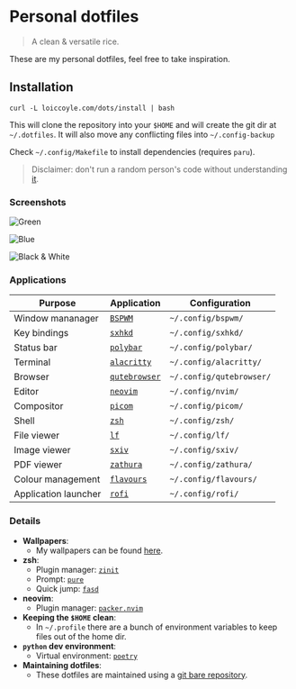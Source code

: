 # Personal dotfiles

> A clean & versatile rice.

These are my personal dotfiles, feel free to take inspiration.

## Installation

```shell
curl -L loiccoyle.com/dots/install | bash
```

This will clone the repository into your `$HOME` and will create the git dir at `~/.dotfiles`. It will also move any conflicting files into `~/.config-backup`

Check `~/.config/Makefile` to install dependencies (requires `paru`).

> Disclaimer: don't run a random person's code without understanding [it](https://github.com/loiccoyle/dots/blob/gh-pages/install).

### Screenshots

![Green](https://i.imgur.com/jG794AK.png)

![Blue](https://i.imgur.com/ml9aaRP.png)

![Black & White](https://i.imgur.com/F8VkwtS.png)

### Applications

| Purpose              | Application                                                 | Configuration            |
| -------------------- | ----------------------------------------------------------- | ------------------------ |
| Window mananager     | [`BSPWM`](https://github.com/baskerville/bspwm)             | `~/.config/bspwm/`       |
| Key bindings         | [`sxhkd`](https://github.com/baskerville/sxhkd)             | `~/.config/sxhkd/`       |
| Status bar           | [`polybar`](https://github.com/polybar/polybar)             | `~/.config/polybar/`     |
| Terminal             | [`alacritty`](https://github.com/alacritty/alacritty)       | `~/.config/alacritty/`   |
| Browser              | [`qutebrowser`](https://github.com/qutebrowser/qutebrowser) | `~/.config/qutebrowser/` |
| Editor               | [`neovim`](https://github.com/neovim/neovim)                | `~/.config/nvim/`        |
| Compositor           | [`picom`](https://github.com/yshui/picom)                   | `~/.config/picom/`       |
| Shell                | [`zsh`](https://www.zsh.org/)                               | `~/.config/zsh/`         |
| File viewer          | [`lf`](https://github.com/gokcehan/lf)                      | `~/.config/lf/`          |
| Image viewer         | [`sxiv`](https://github.com/muennich/sxiv)                  | `~/.config/sxiv/`        |
| PDF viewer           | [`zathura`](https://github.com/pwmt/zathura)                | `~/.config/zathura/`     |
| Colour management    | [`flavours`](https://github.com/Misterio77/flavours)        | `~/.config/flavours/`    |
| Application launcher | [`rofi`](https://github.com/davatorium/rofi)                | `~/.config/rofi/`        |

### Details

- **Wallpapers**:
  - My wallpapers can be found [here](https://loiccoyle.com/walls).
- **zsh**:
  - Plugin manager: [`zinit`](https://github.com/zdharma/zinit)
  - Prompt: [`pure`](https://github.com/sindresorhus/pure)
  - Quick jump: [`fasd`](https://github.com/clvv/fasd)
- **neovim**:
  - Plugin manager: [`packer.nvim`](https://github.com/wbthomason/packer.nvim)
- **Keeping the `$HOME` clean**:
  - In `~/.profile` there are a bunch of environment variables to keep files out of the home dir.
- **`python` dev environment**:
  - Virtual environment: [`poetry`](https://github.com/python-poetry/poetry)
- **Maintaining dotfiles**:
  - These dotfiles are maintained using a [git bare repository](https://www.atlassian.com/git/tutorials/dotfiles).
